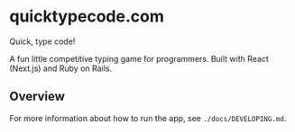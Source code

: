 # quicktypecode.com

Quick, type code!

A fun little competitive typing game for programmers. Built with React (Next.js) and Ruby on Rails.

## Overview

For more information about how to run the app, see `./docs/DEVELOPING.md`.
